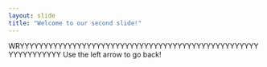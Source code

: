 ```yaml
---
layout: slide
title: "Welcome to our second slide!"
---
```

WRYYYYYYYYYYYYYYYYYYYYYYYYYYYYYYYYYYYYYYYYYYYYYYYYYYYYYYYYYYYYY
Use the left arrow to go back!
